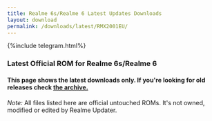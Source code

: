 ```yaml
---
title: Realme 6s/Realme 6 Latest Updates Downloads
layout: download
permalink: /downloads/latest/RMX2001EU/
---
```

<script>
    $(document).ready(function () {
        loadLatest("RMX2001EU");
    });
</script>

{%include telegram.html%}

<div class="col-12 mx-auto">
    <h3 class="title bg-light p-2 rounded">Latest Official ROM for Realme 6s/Realme 6</h3>
    <h4>This page shows the latest downloads only. If you're looking for old releases check
        <a href="/downloads/archive/RMX2001EU/">the archive.</a></h4>
    <p><i>Note: </i>All files listed here are official untouched ROMs.
        It's not owned, modified or edited by Realme Updater.</p>
    <div id="downloads">
    </div>
</div>
